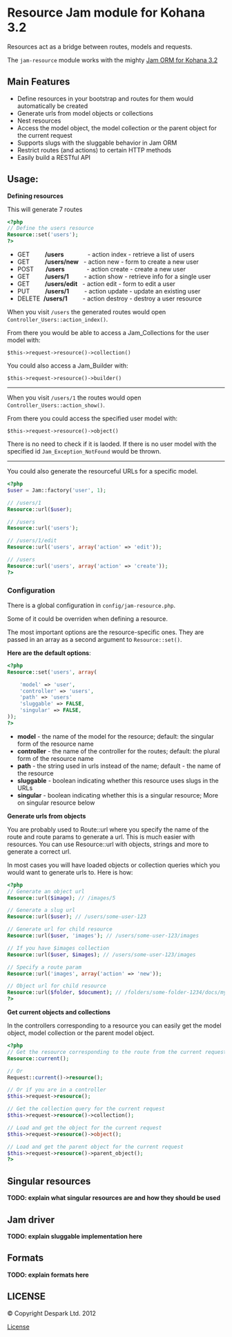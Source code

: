 Resource Jam module for Kohana 3.2
==============================

Resources act as a bridge between routes, models and requests.

The `jam-resource` module works with the mighty [Jam ORM for Kohana 3.2](//github.com/openbuildings/jam)

Main Features
-------------

 * Define resources in your bootstrap and routes for them would automatically be created
 * Generate urls from model objects or collections
 * Nest resources
 * Access the model object, the model collection or the parent object for the current request
 * Supports slugs with the sluggable behavior in Jam ORM
 * Restrict routes (and actions) to certain HTTP methods
 * Easily build a RESTful API

Usage:
------

**Defining resources**

This will generate 7 routes

``` php
<?php 
// Define the users resource
Resource::set('users');
?>
```

 * GET  &nbsp;&nbsp;&nbsp;&nbsp;&nbsp;&nbsp;&nbsp; **/users** &nbsp;&nbsp;&nbsp;&nbsp;&nbsp;&nbsp;&nbsp;&nbsp;&nbsp;&nbsp;&nbsp;&nbsp; - action index   - retrieve a list of users
 * GET  &nbsp;&nbsp;&nbsp;&nbsp;&nbsp;&nbsp;&nbsp; **/users/new** &nbsp; - action new     - form to create a new user
 * POST &nbsp;&nbsp;&nbsp;&nbsp;&nbsp; **/users** &nbsp;&nbsp;&nbsp;&nbsp;&nbsp;&nbsp;&nbsp;&nbsp;&nbsp;&nbsp;&nbsp; - action create  - create a new user
 * GET  &nbsp;&nbsp;&nbsp;&nbsp;&nbsp;&nbsp;&nbsp;  **/users/1** &nbsp;&nbsp;&nbsp;&nbsp;&nbsp;&nbsp;&nbsp; - action show    - retrieve info for a single user
 * GET  &nbsp;&nbsp;&nbsp;&nbsp;&nbsp;&nbsp;&nbsp;  **/users/edit** &nbsp; - action edit    - form to edit a user
 * PUT  &nbsp;&nbsp;&nbsp;&nbsp;&nbsp;&nbsp;&nbsp;  **/users/1** &nbsp;&nbsp;&nbsp;&nbsp;&nbsp;&nbsp;&nbsp;	 - action update  - update an existing user
 * DELETE &nbsp;**/users/1** &nbsp;&nbsp;&nbsp;&nbsp;&nbsp;&nbsp;&nbsp; - action destroy - destroy a user resource


When you visit `/users` the generated routes would open `Controller_Users::action_index()`.

From there you would be able to access a Jam_Collections for the user model with:

`$this->request->resource()->collection()`

You could also access a Jam_Builder with:

`$this->request->resource()->builder()`

---

When you visit `/users/1` the routes would open `Controller_Users::action_show()`.

From there you could access the specified user model with:

`$this->request->resource()->object()`

There is no need to check if it is laoded. If there is no user model with the specified id
`Jam_Exception_NotFound` would be thrown.

---

You could also generate the resourceful URLs for a specific model.

``` php
<?php
$user = Jam::factory('user', 1);

// /users/1
Resource::url($user);

// /users
Resource::url('users');

// /users/1/edit
Resource::url('users', array('action' => 'edit'));

// /users
Resource::url('users', array('action' => 'create'));
?>
```

### Configuration

There is a global configuration in `config/jam-resource.php`.

Some of it could be overriden when defining a resource.

The most important options are the resource-specific ones. They are passed in an array
as a second argument to `Resource::set()`.

**Here are the default options**:

``` php
<?php
Resource::set('users', array(

	'model' => 'user',
	'controller' => 'users',
	'path' => 'users'
	'sluggable' => FALSE,
	'singular' => FALSE,
));
?>
```

 * **model** - the name of the model for the resource; default: the singular form of the resource name
 * **controller** - the name of the controller for the routes; default: the plural form of the resource name
 * **path** - the string used in urls instead of the name; default - the name of the resource
 * **sluggable** - boolean indicating whether this resource uses slugs in the URLs
 * **singular** - boolean indicating whether this is a singular resource; More on singular resource below

**Generate urls from objects**

You are probably used to Route::url where you specify the name of the route and route params to generate a url. This is much easier with resources. You can use Resource::url with objects, strings and more to generate a correct url.

In most cases you will have loaded objects or collection queries which you would want to generate urls to. Here is how:

``` php
<?php
// Generate an object url
Resource::url($image); // /images/5

// Generate a slug url
Resource::url($user); // /users/some-user-123

// Generate url for child resource
Resource::url($user, 'images'); // /users/some-user-123/images

// If you have $images collection
Resource::url($user, $images); // /users/some-user-123/images

// Specify a route param
Resource::url('images', array('action' => 'new'));

// Object url for child resource
Resource::url($folder, $document); // /folders/some-folder-1234/docs/my-document-5
?>
```

**Get current objects and collections**

In the controllers corresponding to a resource you can easily get the model object, model collection or the parent model object.

``` php
<?php
// Get the resource corresponding to the route from the current request
Resource::current();

// Or
Request::current()->resource();

// Or if you are in a controller
$this->request->resource();

// Get the collection query for the current request
$this->request->resource()->collection();

// Load and get the object for the current request
$this->request->resource()->object();

// Load and get the parent object for the current request
$this->request->resource()->parent_object();
?>
```

Singular resources
------------------

**TODO: explain what singular resources are and how they should be used**

Jam driver
-------

**TODO: explain sluggable implementation here**

Formats
-------

**TODO: explain formats here**

## LICENSE

&copy; Copyright Despark Ltd. 2012

[License](//github.com/openbuildings/jam-resource/blob/master/LICENSE)